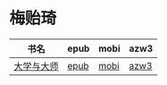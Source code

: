 # 梅贻琦

| 书名 | epub | mobi | azw3 |
| --- | --- | --- | --- |
| [大学与大师](http://ct.dalanmei.com/f/31084289-572129634-65adfe) | [epub](http://ct.dalanmei.com/f/31084289-572129634-65adfe) | [mobi](http://ct.dalanmei.com/f/31084289-571593746-4a7900) | [azw3](http://ct.dalanmei.com/f/31084289-571986380-0826ab) |
